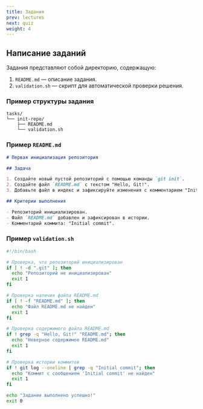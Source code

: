 ```yaml
---
title: Задания
prev: lectures
next: quiz
weight: 4
---
```


## Написание заданий

Задания представляют собой директорию, содержащую:

1. `README.md` — описание задания.
2. `validation.sh` — скрипт для автоматической проверки решения.

### Пример структуры задания

```
tasks/
└── init-repo/
    ├── README.md
    └── validation.sh
```

### Пример `README.md`

```markdown
# Первая инициализация репозитория

## Задача

1. Создайте новый пустой репозиторий с помощью команды `git init`.
2. Создайте файл `README.md` с текстом "Hello, Git!".
3. Добавьте файл в индекс и зафиксируйте изменения с комментарием "Initial commit".

## Критерии выполнения

- Репозиторий инициализирован.
- Файл `README.md` добавлен и зафиксирован в истории.
- Комментарий коммита: "Initial commit".
```

### Пример `validation.sh`

```bash
#!/bin/bash

# Проверка, что репозиторий инициализирован
if [ ! -d ".git" ]; then
  echo "Репозиторий не инициализирован"
  exit 1
fi

# Проверка наличия файла README.md
if [ ! -f "README.md" ]; then
  echo "Файл README.md не найден"
  exit 1
fi

# Проверка содержимого файла README.md
if ! grep -q "Hello, Git!" "README.md"; then
  echo "Неверное содержимое README.md"
  exit 1
fi

# Проверка истории коммитов
if ! git log --oneline | grep -q "Initial commit"; then
  echo "Коммит с сообщением 'Initial commit' не найден"
  exit 1
fi

echo "Задание выполнено успешно!"
exit 0
```